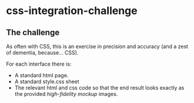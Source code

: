 # css-integration-challenge

## The challenge

As often with CSS, this is an exercise in precision and accuracy (and a zest of dementia, because... CSS).

For each interface there is:

- A standard html page.
- A standard style.css sheet
- The relevant html and css code so that the end result looks exactly as the provided *high-fidelity mockup* images.

